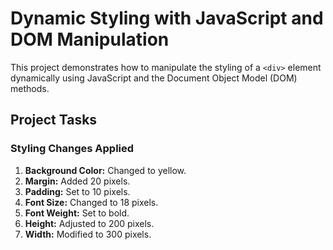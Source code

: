 # Dynamic Styling with JavaScript and DOM Manipulation

This project demonstrates how to manipulate the styling of a `<div>` element dynamically using JavaScript and the Document Object Model (DOM) methods.

## Project Tasks

### Styling Changes Applied

1. **Background Color:** Changed to yellow.
2. **Margin:** Added 20 pixels.
3. **Padding:** Set to 10 pixels.
4. **Font Size:** Changed to 18 pixels.
5. **Font Weight:** Set to bold.
6. **Height:** Adjusted to 200 pixels.
7. **Width:** Modified to 300 pixels.


